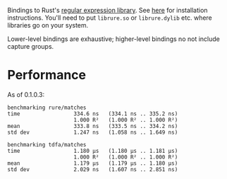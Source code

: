 Bindings to Rust's [regular expression library](https://github.com/rust-lang/regex). See [here](https://github.com/rust-lang/regex/tree/master/regex-capi#c-api-for-rusts-regex-engine) for installation instructions. You'll need to put `librure.so` or `librure.dylib` etc. where libraries go on your system.

Lower-level bindings are exhaustive; higher-level bindings no not include
capture groups.

# Performance

As of 0.1.0.3:

```
benchmarking rure/matches
time                 334.6 ns   (334.1 ns .. 335.2 ns)
                     1.000 R²   (1.000 R² .. 1.000 R²)
mean                 333.8 ns   (333.5 ns .. 334.2 ns)
std dev              1.247 ns   (1.058 ns .. 1.649 ns)

benchmarking tdfa/matches
time                 1.180 μs   (1.180 μs .. 1.181 μs)
                     1.000 R²   (1.000 R² .. 1.000 R²)
mean                 1.179 μs   (1.179 μs .. 1.180 μs)
std dev              2.029 ns   (1.607 ns .. 2.851 ns)
```

